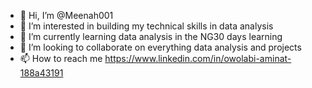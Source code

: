 - 👋 Hi, I’m @Meenah001
- 👀 I’m interested in building my technical skills in data analysis
- 🌱 I’m currently learning data analysis in the NG30 days learning
- 💞️ I’m looking to collaborate on everything data analysis and projects
- 📫 How to reach me https://www.linkedin.com/in/owolabi-aminat-188a43191

<!---
Meenah001/Meenah001 is a ✨ special ✨ repository because its `README.md` (this file) appears on your GitHub profile.
You can click the Preview link to take a look at your changes.
--->
